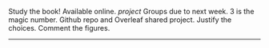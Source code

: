 Study the book! Available online.
*project*
Groups due to next week. 3 is the magic number. Github repo and Overleaf shared project.
Justify the choices.
Comment the figures.

---

